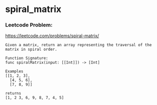 # spiral_matrix

### Leetcode Problem:
https://leetcode.com/problems/spiral-matrix/

```
Given a matrix, return an array representing the traversal of the matrix in spiral order.

Function Signature:
func spiralMatrix(input: [[Int]]) -> [Int]

Examples
[[1, 2, 3],
  [4, 5, 6],
  [7, 8, 9]]

returns
[1, 2 3, 6, 9, 8, 7, 4, 5]
```
